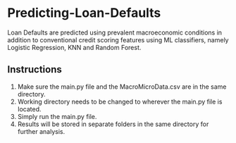 # Predicting-Loan-Defaults
Loan Defaults are predicted using prevalent macroeconomic conditions in addition to conventional credit scoring features using ML classifiers, namely Logistic Regression, KNN and Random Forest.

## Instructions

1. Make sure the main.py file and the MacroMicroData.csv are in the same directory.
2. Working directory needs to be changed to wherever the main.py file is located.
3. Simply run the main.py file.
4. Results will be stored in separate folders in the same directory for further analysis.
